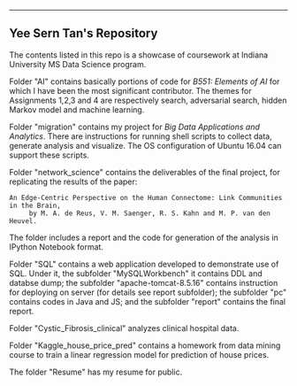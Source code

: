 -------------------------
Yee Sern Tan's Repository
-------------------------

The contents listed in this repo is a showcase of coursework at Indiana University MS Data Science program.

Folder "AI" contains basically portions of code for *B551: Elements of AI* for which I have been the most significant contributor. The themes for Assignments 1,2,3 and 4 are respectively search, adversarial search, hidden Markov model and machine learning.

Folder "migration" contains my project for *Big Data Applications and Analytics*. There are instructions for running shell scripts to collect data, generate analysis and visualize. The OS configuration of Ubuntu 16.04 can support these scripts.

Folder "network_science" contains the deliverables of the final project, for replicating the results of the paper:

    An Edge-Centric Perspective on the Human Connectome: Link Communities in the Brain,
         by M. A. de Reus, V. M. Saenger, R. S. Kahn and M. P. van den Heuvel. 

The folder includes a report and the code for generation of the analysis in IPython Notebook format.

Folder "SQL" contains a web application developed to demonstrate use of SQL. Under it, the subfolder "MySQLWorkbench" it contains DDL and databse dump; the subfolder "apache-tomcat-8.5.16" contains instruction for deploying on server (for details see report subfolder); the subfolder "pc" contains codes in Java and JS; and the subfolder "report" contains the final report.

Folder "Cystic_Fibrosis_clinical" analyzes clinical hospital data.

Folder "Kaggle_house_price_pred" contains a homework from data mining course to train a linear regression model for prediction of house prices.

The folder "Resume" has my resume for public.
